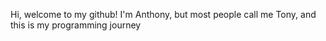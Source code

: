 Hi, welcome to my github! I'm Anthony, but most people call me Tony, and this is my programming journey
